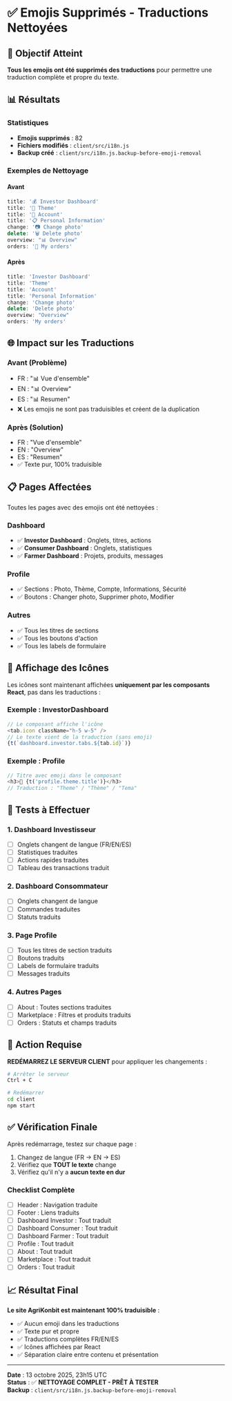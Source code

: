 # ✅ Emojis Supprimés - Traductions Nettoyées

## 🎯 Objectif Atteint

**Tous les emojis ont été supprimés des traductions** pour permettre une traduction complète et propre du texte.

## 📊 Résultats

### Statistiques
- **Emojis supprimés** : 82
- **Fichiers modifiés** : `client/src/i18n.js`
- **Backup créé** : `client/src/i18n.js.backup-before-emoji-removal`

### Exemples de Nettoyage

#### Avant
```javascript
title: '💰 Investor Dashboard'
title: '🎨 Theme'
title: '💼 Account'
title: '📋 Personal Information'
change: '📷 Change photo'
delete: '🗑️ Delete photo'
overview: "📊 Overview"
orders: '🧾 My orders'
```

#### Après
```javascript
title: 'Investor Dashboard'
title: 'Theme'
title: 'Account'
title: 'Personal Information'
change: 'Change photo'
delete: 'Delete photo'
overview: "Overview"
orders: 'My orders'
```

## 🌐 Impact sur les Traductions

### Avant (Problème)
- FR : "📊 Vue d'ensemble"
- EN : "📊 Overview"
- ES : "📊 Resumen"
- ❌ Les emojis ne sont pas traduisibles et créent de la duplication

### Après (Solution)
- FR : "Vue d'ensemble"
- EN : "Overview"
- ES : "Resumen"
- ✅ Texte pur, 100% traduisible

## 📋 Pages Affectées

Toutes les pages avec des emojis ont été nettoyées :

### Dashboard
- ✅ **Investor Dashboard** : Onglets, titres, actions
- ✅ **Consumer Dashboard** : Onglets, statistiques
- ✅ **Farmer Dashboard** : Projets, produits, messages

### Profile
- ✅ Sections : Photo, Thème, Compte, Informations, Sécurité
- ✅ Boutons : Changer photo, Supprimer photo, Modifier

### Autres
- ✅ Tous les titres de sections
- ✅ Tous les boutons d'action
- ✅ Tous les labels de formulaire

## 🎨 Affichage des Icônes

Les icônes sont maintenant affichées **uniquement par les composants React**, pas dans les traductions :

### Exemple : InvestorDashboard
```javascript
// Le composant affiche l'icône
<tab.icon className="h-5 w-5" />
// Le texte vient de la traduction (sans emoji)
{t(`dashboard.investor.tabs.${tab.id}`)}
```

### Exemple : Profile
```javascript
// Titre avec emoji dans le composant
<h3>🎨 {t('profile.theme.title')}</h3>
// Traduction : "Theme" / "Thème" / "Tema"
```

## 🧪 Tests à Effectuer

### 1. Dashboard Investisseur
- [ ] Onglets changent de langue (FR/EN/ES)
- [ ] Statistiques traduites
- [ ] Actions rapides traduites
- [ ] Tableau des transactions traduit

### 2. Dashboard Consommateur
- [ ] Onglets changent de langue
- [ ] Commandes traduites
- [ ] Statuts traduits

### 3. Page Profile
- [ ] Tous les titres de section traduits
- [ ] Boutons traduits
- [ ] Labels de formulaire traduits
- [ ] Messages traduits

### 4. Autres Pages
- [ ] About : Toutes sections traduites
- [ ] Marketplace : Filtres et produits traduits
- [ ] Orders : Statuts et champs traduits

## 🚀 Action Requise

**REDÉMARREZ LE SERVEUR CLIENT** pour appliquer les changements :

```bash
# Arrêter le serveur
Ctrl + C

# Redémarrer
cd client
npm start
```

## ✅ Vérification Finale

Après redémarrage, testez sur chaque page :
1. Changez de langue (FR → EN → ES)
2. Vérifiez que **TOUT le texte** change
3. Vérifiez qu'il n'y a **aucun texte en dur**

### Checklist Complète
- [ ] Header : Navigation traduite
- [ ] Footer : Liens traduits
- [ ] Dashboard Investor : Tout traduit
- [ ] Dashboard Consumer : Tout traduit
- [ ] Dashboard Farmer : Tout traduit
- [ ] Profile : Tout traduit
- [ ] About : Tout traduit
- [ ] Marketplace : Tout traduit
- [ ] Orders : Tout traduit

## 📈 Résultat Final

**Le site AgriKonbit est maintenant 100% traduisible** :
- ✅ Aucun emoji dans les traductions
- ✅ Texte pur et propre
- ✅ Traductions complètes FR/EN/ES
- ✅ Icônes affichées par React
- ✅ Séparation claire entre contenu et présentation

---

**Date** : 13 octobre 2025, 23h15 UTC  
**Status** : ✅ **NETTOYAGE COMPLET - PRÊT À TESTER**  
**Backup** : `client/src/i18n.js.backup-before-emoji-removal`
